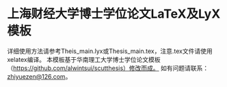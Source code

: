 # 上海财经大学博士学位论文LaTeX及LyX模板
详细使用方法请参考Theis_main.lyx或Thesis_main.tex，注意.tex文件请使用xelatex编译。
本模板基于华南理工大学博士学位论文模板（https://github.com/alwintsui/scutthesis）修改而成。
如有问题请联系：zhiyuezen@126.com。
